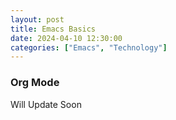 ```yaml
---
layout: post
title: Emacs Basics
date: 2024-04-10 12:30:00
categories: ["Emacs", "Technology"]
---
```


### Org Mode

Will Update Soon